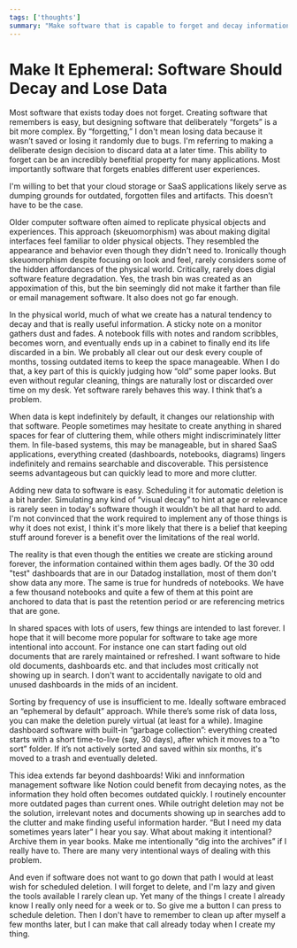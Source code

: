 ```yaml
---
tags: ['thoughts']
summary: "Make software that is capable to forget and decay information."
---
```


# Make It Ephemeral: Software Should Decay and Lose Data

Most software that exists today does not forget.  Creating software that
remembers is easy, but designing software that deliberately “forgets” is
a bit more complex.  By “forgetting,” I don't mean losing data because it
wasn’t saved or losing it randomly due to bugs.  I'm referring to making a
deliberate design decision to discard data at a later time.  This ability
to forget can be an incredibly benefitial property for many applications.
Most importantly software that forgets enables different user experiences.

I'm willing to bet that your cloud storage or SaaS applications likely
serve as dumping grounds for outdated, forgotten files and artifacts.
This doesn’t have to be the case.

Older computer software often aimed to replicate physical objects and
experiences.  This approach (skeuomorphism) was about making digital
interfaces feel familiar to older physical objects.  They resembled the
appearance and behavior even though they didn't need to.  Ironically
though skeuomorphism despite focusing on look and feel, rarely considers
some of the hidden affordances of the physical world.  Critically, rarely
does digial software feature degradation.  Yes, the trash bin was created
as an appoximation of this, but the bin seemingly did not make it farther
than file or email management software.  It also does not go far enough.

In the physical world, much of what we create has a natural tendency to
decay and that is really useful information.  A sticky note on a monitor
gathers dust and fades.  A notebook fills with notes and random scribbles,
becomes worn, and eventually ends up in a cabinet to finally end its
life discarded in a bin.  We probably all clear out our desk every couple
of months, tossing outdated items to keep the space manageable.  When I do
that, a key part of this is quickly judging how “old” some paper looks.
But even without regular cleaning, things are naturally lost or discarded
over time on my desk.  Yet software rarely behaves this way.  I think
that’s a problem.

When data is kept indefinitely by default, it changes our relationship
with that software.  People sometimes may hesitate to create anything in
shared spaces for fear of cluttering them, while others might
indiscriminately litter them.  In file-based systems, this may be
manageable, but in shared SaaS applications, everything created
(dashboards, notebooks, diagrams) lingers indefinitely and remains
searchable and discoverable.  This persistence seems advantageous but can
quickly lead to more and more clutter.

Adding new data to software is easy.  Scheduling it for automatic deletion
is a bit harder.  Simulating any kind of “visual decay” to hint at age or
relevance is rarely seen in today's software though it wouldn't be all
that hard to add.  I'm not convinced that the work required to implement
any of those things is why it does not exist, I think it's more likely
that there is a belief that keeping stuff around forever is a benefit over
the limitations of the real world.

The reality is that even though the entities we create are sticking around
forever, the information contained within them ages badly.  Of the 30 odd
"test" dashboards that are in our Datadog installation, most of them don't
show data any more.  The same is true for hundreds of notebooks.  We have
a few thousand notebooks and quite a few of them at this point are
anchored to data that is past the retention period or are referencing
metrics that are gone.

In shared spaces with lots of users, few things are intended to last
forever.  I hope that it will become more popular for software to take age
more intentional into account.  For instance one can start fading out old
documents that are rarely maintained or refreshed.  I want software to hide
old documents, dashboards etc. and that includes most critically not
showing up in search.  I don't want to accidentally navigate to old and
unused dashboards in the mids of an incident.

Sorting by frequency of use is insufficient to me.  Ideally software
embraced an “ephemeral by default” approach.  While there’s some risk of
data loss, you can make the deletion purely virtual (at least for a
while).  Imagine dashboard software with built-in “garbage collection”:
everything created starts with a short time-to-live (say, 30 days), after
which it moves to a “to sort” folder.  If it’s not actively sorted and
saved within six months, it's moved to a trash and eventually deleted.

This idea extends far beyond dashboards!  Wiki and innformation management
software like Notion could benefit from decaying notes, as the information
they hold often becomes outdated quickly.  I routinely encounter more
outdated pages than current ones.  While outright deletion may not be the
solution, irrelevant notes and documents showing up in searches add to the
clutter and make finding useful information harder.  “But I need my data
sometimes years later” I hear you say.  What about making it intentional?
Archive them in year books.  Make me intentionally “dig into the archives”
if I really have to.  There are many very intentional ways of dealing with
this problem.

And even if software does not want to go down that path I would at least
wish for scheduled deletion.  I will forget to delete, and I'm lazy and
given the tools available I rarely clean up.  Yet many of the things I
create I already know I really only need for a week or to.  So give me a
button I can press to schedule deletion.  Then I don't have to remember to
clean up after myself a few months later, but I can make that call already
today when I create my thing.
